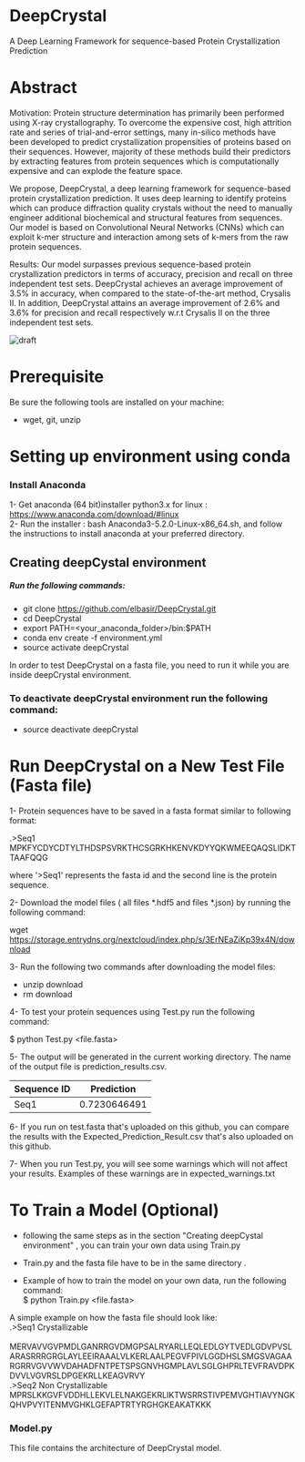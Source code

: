 # DeepCrystal
A Deep Learning Framework for sequence-based Protein Crystallization Prediction

# Abstract

Motivation: Protein structure determination has primarily been performed using X-ray crystallography. To overcome the expensive cost, high attrition rate and series of trial-and-error settings, many in-silico methods have been developed to predict crystallization propensities of proteins based on their sequences. However, majority of these methods build their predictors by extracting features from protein sequences which is computationally expensive and can explode the feature space. <br />

We propose, DeepCrystal, a deep learning framework for sequence-based protein crystallization prediction. It uses deep learning to identify proteins which can produce diffraction quality crystals without the need to manually engineer additional biochemical and structural features from sequences. Our model is based on Convolutional Neural Networks (CNNs) which can exploit k-mer structure and interaction among sets of k-mers from the raw protein sequences. <br/>

Results: Our model surpasses previous sequence-based protein crystallization predictors in terms of accuracy, precision and recall on three independent test sets. DeepCrystal achieves an average improvement of 3.5% in accuracy, when compared to the state-of-the-art method, Crysalis II. In addition, DeepCrystal attains an average improvement of 2.6% and 3.6% for precision and recall respectively w.r.t Crysalis II on the three independent test sets. <br />

![draft](https://user-images.githubusercontent.com/393716/43463469-4d4b5660-94e1-11e8-979f-7919903f37f6.png)
 
 # Prerequisite
 Be sure the following tools are installed on your machine: <br />
 
 * wget, git, unzip <br />
 
 # Setting up environment using conda
 
 ### Install Anaconda
 1- Get anaconda (64 bit)installer python3.x for linux : https://www.anaconda.com/download/#linux <br />
 2- Run the installer : bash Anaconda3-5.2.0-Linux-x86_64.sh, and follow the instructions to install anaconda at your        preferred directory.
 
 ## Creating deepCystal environment
 ##### Run the following commands: <br />
 * git clone https://github.com/elbasir/DeepCrystal.git <br />
 * cd DeepCrystal <br />
 * export PATH=<your_anaconda_folder>/bin:$PATH <br />
 * conda env create -f environment.yml <br />
 * source activate deepCrystal <br />
 
 In order to test DeepCrystal on a fasta file, you need to run it while you are inside deepCrystal environment.
 
### To deactivate deepCrystal environment run the following command:
* source deactivate deepCrystal
 
# Run DeepCrystal on a New Test File (Fasta file)

1- Protein sequences have to be saved in a fasta format similar to following format: <br />

   .>Seq1 <br />
   MPKFYCDYCDTYLTHDSPSVRKTHCSGRKHKENVKDYYQKWMEEQAQSLIDKTTAAFQQG <br />

where '>Seq1' represents the fasta id and the second line is the protein sequence. <br />

2- Download the model files ( all files *.hdf5 and files *.json) by running the following command: <br />

wget https://storage.entrydns.org/nextcloud/index.php/s/3ErNEaZiKp39x4N/download <br />

3- Run the following two commands after downloading the model files: <br />
* unzip download <br />
* rm download <br />

4- To test your protein sequences using Test.py run the following command: <br />

$ python Test.py <file.fasta> <br />

5- The output will be generated in the current working directory. The name of the output file is prediction_results.csv. <br />

   | Sequence ID | Prediction |
   |-------------|------------|
   | Seq1        |0.7230646491|
   
6- If you run on test.fasta that's uploaded on this github, you can compare the results with the Expected_Prediction_Result.csv that's also uploaded on this github. <br />

7- When you run Test.py, you will see some warnings which will not affect your results. Examples of these warnings are in expected_warnings.txt

# To Train a Model (Optional)

* following the same steps as in the section "Creating deepCystal environment" , you can train your own data using Train.py <br />

* Train.py and the fasta file have to be in the same directory . <br />

* Example of how to train the model on your own data, run the following command: <br />
 $ python Train.py <file.fasta>

A simple example on how the fasta file should look like: <br />
   .>Seq1 Crystallizable <br />  <br />
    MERVAVVGVPMDLGANRRGVDMGPSALRYARLLEQLEDLGYTVEDLGDVPVSLARASRRRGRGLAYLEEIRAAALVLKERLAALPEGVFPIVLGGDHSLSMGSVAGAARGRRVGVVWVDAHADFNTPETSPSGNVHGMPLAVLSGLGHPRLTEVFRAVDPKDVVLVGVRSLDPGEKRLLKEAGVRVY <br />
   .>Seq2 Non Crystallizable <br />
    MPRSLKKGVFVDDHLLEKVLELNAKGEKRLIKTWSRRSTIVPEMVGHTIAVYNGKQHVPVYITENMVGHKLGEFAPTRTYRGHGKEAKATKKK <br />



### Model.py
This file contains the architecture of DeepCrystal model. 


